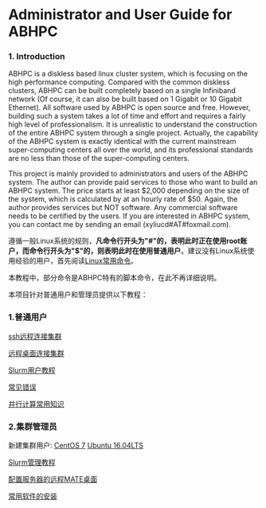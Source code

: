 # Administrator and User Guide for ABHPC

### 1. Introduction

ABHPC is a diskless based linux cluster system, which is focusing on the high performance computing. Compared with the common diskless clusters, ABHPC can be built completely based on a single Infiniband network (Of course, it can also be built based on 1 Gigabit or 10 Gigabit Ethernet). All software used by ABHPC is open source and free. However, building such a system takes a lot of time and effort and requires a fairly high level of professionalism. It is unrealistic to understand the construction of the entire ABHPC system through a single project. Actually, the capability of the ABHPC system is exactly identical with the current mainstream super-computing centers all over the world, and its professional standards are no less than those of the super-computing centers.

This project is mainly provided to administrators and users of the ABHPC system. The author can provide paid services to those who want to build an ABHPC system. The price starts at least $2,000 depending on the size of the system, which is calculated by at an hourly rate of $50. Again, the author provides services but NOT software. Any commercial software needs to be certified by the users. If you are interested in ABHPC system, you can contact me by sending an email (xyliucd#AT#foxmail.com).

遵循一般Linux系统的规则，**凡命令行开头为"#"的，表明此时正在使用root账户，而命令行开头为"$"的，则表明此时在使用普通用户**。建议没有Linux系统使用经验的用户，首先阅读[Linux常用命令](User/Linux常用命令.md)。

本教程中，部分命令是ABHPC特有的脚本命令，在此不再详细说明。

本项目针对普通用户和管理员提供以下教程：

### 1.普通用户

[ssh远程连接集群](User/ssh远程连接集群.md)

[远程桌面连接集群](User/使用x2go连接Ubuntu远程桌面.md)

[Slurm用户教程](User/Slurm用户教程.md)

[常见错误](User/常见错误.md)

[并行计算常用知识](并行计算常用知识)

### 2.集群管理员

新建集群用户: [CentOS 7](Admin/CentOS_7/新建集群用户.md)     [Ubuntu 16.04LTS](Admin/Ubuntu_16.04/新建集群用户.md)

[Slurm管理教程](Admin/Slurm管理教程.md)

[配置服务器的远程MATE桌面](Admin/配置服务器的远程MATE桌面.md)

[常用软件的安装](常用软件的安装)
